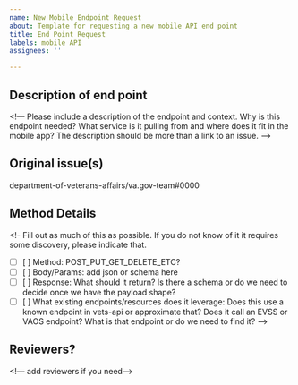 ```yaml
---
name: New Mobile Endpoint Request
about: Template for requesting a new mobile API end point
title: End Point Request
labels: mobile API
assignees: ''

---
```


## Description of end point
<!— Please include a description of the endpoint and context. Why is this endpoint needed? What service is it pulling from and where does it fit in the mobile app? The description should be more 
than a link to an issue.  —>


## Original issue(s)
department-of-veterans-affairs/va.gov-team#0000


## Method Details
<!- Fill out as much of this as possible. If you do not know of it it requires some discovery, please indicate that.

- [ ] [ ] Method: POST_PUT_GET_DELETE_ETC?
- [ ] [ ] Body/Params: add json or schema here
- [ ] [ ] Response: What should it return? Is there a schema or do we need to decide once we have the payload shape?
- [ ] [ ] What existing endpoints/resources does it leverage: Does this use a known endpoint in vets-api or approximate that? Does it call an EVSS or VAOS endpoint? What is that endpoint or do we need to find it?
—>

## Reviewers?
<!— add reviewers if you need—>
